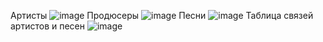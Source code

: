 Артисты
![image](https://github.com/user-attachments/assets/8b7aba28-1048-4e4d-b7ec-48f9b8f3a8da)
Продюсеры
![image](https://github.com/user-attachments/assets/8eaa0c1f-eba5-4339-9e40-784bec66a5ed)
Песни
![image](https://github.com/user-attachments/assets/28788414-ebc8-4f69-928a-0f3c0e8e92a2)
Таблица связей артистов и песен
![image](https://github.com/user-attachments/assets/90b8315d-32a0-4e98-b7f8-3f765ba3306d)
